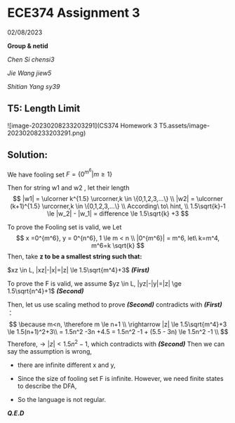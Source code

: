 # ECE374 Assignment 3

02/08/2023

**Group & netid**

*Chen Si         chensi3*

*Jie Wang        jiew5*

*Shitian Yang     sy39*

## T5: Length Limit

![image-20230208233203291](CS374 Homework 3 T5.assets/image-20230208233203291.png)

## Solution:



We have fooling set $F = \{0^{m^6}|m \ge 1 \}$

Then for string w1 and w2 , let their length 
$$
|w1| = \ulcorner k^{1.5} \urcorner,k \in \{0,1,2,3,...\} \\
|w2| = \ulcorner (k+1)^{1.5} \urcorner,k \in \{0,1,2,3,...\} \\
According\ to\ hint, \\ 
1.5\sqrt{k}-1 \le |w_2| - |w_1| = difference  \le 1.5\sqrt{k} +3
$$


To prove the Fooling set is valid, we Let 
$$
x =0^{m^6},
y = 0^{n^6}, 1 \le m < n
\\ |0^{m^6}| = m^6, let\ k=m^4, m^6=k \sqrt{k}
$$
Then, take **z to be a smallest string such that:**

$xz \in L, |xz|-|x|=|z|  \le 1.5\sqrt{m^4}+3$ ***(First)***

To prove the F is valid, we assume $yz \in L, |yz|-|y|=|z| \ge 1.5\sqrt{n^4}+1$ ***(Second)***

Then, let us use scaling method to prove ***(Second)*** contradicts with ***(First)*** ：
$$
\because m<n, \therefore m \le n+1 \\
\rightarrow |z| \le 1.5\sqrt{m^4}+3 \le 1.5(n+1)^2+3\\ = 1.5n^2 -3n +4.5 = 1.5n^2 -1 + (5.5 - 3n) \le 1.5n^2 -1 \\
$$
Therefore,$\rightarrow |z| < 1.5n^2 -1$, which contradicts with ***(Second)***
Then we can say the assumption is wrong, 

- there are infinite different x and y, 

- Since the size of fooling set F is infinite. However,  we need finite states to describe the DFA,
- So the language is not regular.

***Q.E.D***



